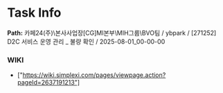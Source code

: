 # Task Info

**Path:** 카페24(주)\본사사업장\[CG]MI본부\MIH그룹\BVO팀 / ybpark / [271252] D2C 서비스 운영 관리 _ 불량 확인 / 2025-08-01_00-00-00

### WIKI
- ["https://wiki.simplexi.com/pages/viewpage.action?pageId=2637191213"]

